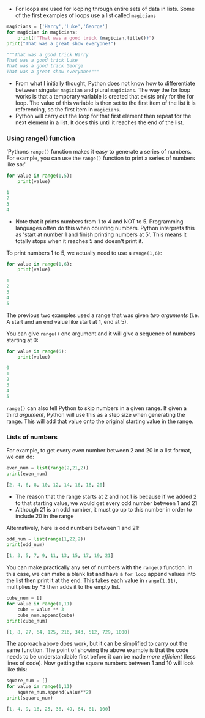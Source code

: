 - For loops are used for looping through entire sets of data in lists. Some of the first examples of loops use a list called `magicians`
```Python
magicians = ['Harry','Luke','George']
for magician in magicians:
	print(f"That was a good trick {magician.title()}")
print("That was a great show everyone!")

"""That was a good trick Harry
That was a good trick Luke
That was a good trick George
That was a great show everyone!"""
```

- From what I initially thought, Python does not know how to differentiate between singular `magician` and plural `magicians`. The way the for loop works is that a temporary variable is created that exists only for the for loop. The value of this variable is then set to the first item of the list it is referencing, so the first item in `magicians`.
- Python will carry out the loop for that first element then repeat for the next element in a list. It does this until it reaches the end of the list.

### Using range() function
'Pythons `range()` function makes it easy to generate a series of numbers. For example, you can use the `range()` function to print a series of numbers like so:'
```Python
for value in range(1,5):
	print(value)

1
2
3
4
```

- Note that it prints numbers from 1 to 4 and NOT to 5. Programming languages often do this when counting numbers. Python interprets this as 'start at number 1 and finish printing numbers at 5'. This means it totally stops when it reaches 5 and doesn't print it.

To print numbers 1 to 5, we actually need to use a `range(1,6)`:
```Python
for value in range(1,6):
	print(value)

1
2
3
4
5
```

The previous two examples used a range that was given *two arguments* (i.e. A start and an end value like start at 1, end at 5). 

You can give `range()` one argument and it will give a sequence of numbers starting at 0:
```Python
for value in range(6):
	print(value)

0
1
2
3
4
5
```

`range()` can also tell Python to skip numbers in a given range. If given a third *argument*, Python will use this as a step size when generating the range. This will add that value onto the original starting value in the range.

### Lists of numbers

For example, to get every even number between 2 and 20 in a list format, we can do:
```Python 
even_num = list(range(2,21,2))
print(even_num)

[2, 4, 6, 8, 10, 12, 14, 16, 18, 20]
```

- The reason that the range starts at 2 and not 1 is because if we added 2 to that starting value, we would get every odd number between 1 and 21
- Although 21 is an odd number, it must go up to this number in order to include 20 in the range

Alternatively, here is odd numbers between 1 and 21:
```Python
odd_num = list(range(1,22,2))
print(odd_num)

[1, 3, 5, 7, 9, 11, 13, 15, 17, 19, 21]
```

You can make practically any set of numbers with the `range()` function. In this case, we can make a blank list and have a `for loop` append values into the list then print it at the end. This takes each value in `range(1,11)`, multiplies by ^3 then adds it to the empty list.
```Python
cube_num = []
for value in range(1,11)
	cube = value ** 3
	cube_num.append(cube)
print(cube_num)

[1, 8, 27, 64, 125, 216, 343, 512, 729, 1000]
```

The approach above does work, but it can be simplified to carry out the same function. The point of showing the above example is that the code needs to be understandable first before it can be made *more efficient* (less lines of code). Now getting the square numbers between 1 and 10 will look like this:
```Python
square_num = []
for value in range(1,11)
	square_num.append(value**2)
print(square_num)

[1, 4, 9, 16, 25, 36, 49, 64, 81, 100]
```
